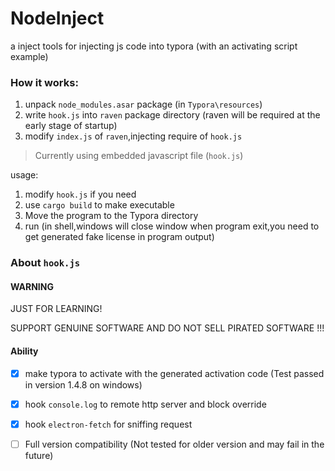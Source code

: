 # NodeInject
a inject tools for injecting js code into typora (with an activating script example)

### How it works:

1. unpack `node_modules.asar` package (in `Typora\resources`)
2. write `hook.js`  into `raven` package directory (raven will be required at the early stage of startup)
3. modify `index.js` of `raven`,injecting require of `hook.js`

> Currently using embedded javascript file (`hook.js`)

usage:

1. modify `hook.js` if you need
2. use `cargo build` to make  executable
3. Move the program to the Typora directory
4. run (in shell,windows will close window when program exit,you need to get generated fake license in program output)

### About `hook.js`

#### WARNING

JUST FOR LEARNING! 

SUPPORT GENUINE SOFTWARE AND DO NOT SELL PIRATED SOFTWARE !!!

#### Ability

- [x] make typora to activate with the generated activation code (Test passed in version 1.4.8 on windows)
- [x] hook `console.log` to remote http server and block override
- [x] hook `electron-fetch` for sniffing request
- [ ] Full version compatibility (Not tested for older version and may fail in the future)

